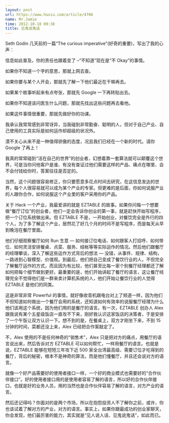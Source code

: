 ```yaml
---
layout: post
url: https://www.huxiu.com/article/4766
name: Mr.Jamie
time: 2012-10-18 09:38
title: 见鬼说鬼话
---
```

Seth Godin 几天前的一篇“The curious imperative”(好奇的重要)，写出了我的心声：

信息如此普及，你的责任也跟着变了 –“不知道”现在是“不 Okay”的事情。

如果你不知道一个字的意思，那就上网去查。

如果你要与某个人开会，那就先了解一下他们最近在干嘛再去。

如果某个故事听起来有点夸张，那就先 Google 一下再转贴出去。

如果你不知道该问医生什么问题，那就先找出这些问题再去看他。

如果这件事情很重要，那就先做好你的功课。

我承认我常常感到非常讶异，当我碰到非常勤奋、聪明的人，但对于自己产业、自己使用的工具实际是如何运作却超级的状况外。

漠不关心从来不是一种值得骄傲的态度，况且我们已经在一个新的时代。请你 Google 了再上！

我真的常常碰到“活在自己的世界”的创业者，幻想着靠一套算法就可以颠覆这个世界，可是当你问他客户是谁、有没有查证过他们需要这样的产品、痛点在哪里、会不会付钱给你时，答案往往是否定的。

当然，这个问题很容易修正，你只要愿意多花点时间去研究，在这信息发达的世界，每个人很容易就可以成为某个产业的专家。但更难的是后面，你如何说服产业的人跟你合作，如何说服这个产业里的客户采用你的产品。

关于 Hack 一个产业，我最爱讲的就是 EZTABLE 的故事。如果你问每一个想要做“餐厅订位”的创业者，他们一定会告诉你创业的第一事，就是赶快开始写程序，把一个订位系统做出来。但 EZTABLE 不是，一开始创业，对餐饮完全是外行的四个人，为了多了解这个产业，居然花了好几个月的时间不是写程序，而是每天从早到晚泡在餐厅里面。

他们仔细观察餐厅如何 Run 生意 — 如何接订位电话、如何跟客人打招呼、如何带位、如何灵活安排餐桌、点菜、服务、结帐等等实际运作的情况。然后他们跟餐厅的经理攀谈，深入了解这些运作方式背后的想法 — 没错，从事件、规律、结构，一路进到心智模型、价值观。到最后，他们把自己变成了餐饮行业的人，不但完全了解餐厅运作的方式，而且因为有比较，他们甚至比每一家个别餐厅经理都还了解如何把每个细节做到更好。最重要的是，他们开始讲起了餐厅的语言，这让餐厅经理完全不觉得他们是一群来卖计算机系统的人，他们开始让餐饮行业的人觉得 EZTABLE 是他们的同类。

这是非常非常 Powerful 的事情，就好像收音机跟电台对上了频道一样，因为他们不但知道如何做出一个餐厅会用的系统，还知道如何有效率的说服餐厅经理为什么他们该用这个系统，因为他们用的是餐厅的语言。有一次，EZTABLE 创办人 Alex 跟我说有某个五星级饭店一直攻不下来，刚好我认识这家饭店的决策者，于是安排了一个午饭让双方认识一下。想不到的是，在餐桌上，双方才刚坐下来，不到 15 分钟的时间，菜都还没上来，Alex 已经把合作案敲定了。

不，Alex 使用的不是任何神奇的“销售术”，Alex 只是把对方的痛点，用餐厅的语言说出来，然后告诉对方 EZTABLE 可以如何帮忙，一样用餐厅的语言。也就是说，EZTABLE 能够在短短三年攻下近 500 家全台湾最高级、需要订位才吃得到的餐厅，背后的秘密，根本不是神奇的算法，而是他们懂餐厅，并且还会说对方的语言。

就像一个好产品需要好的使用者接口一样，一个好的商业模式也需要好的“合作伙伴接口”。好的使用者接口用的是使用者容易了解的语言，所以好的合作伙伴接口，也就是好的业务人员，用的当然也是合作伙伴容易了解的语言，对方产业的语言。

然后还记得吗？你面对的是两个市场，所以在抱怨投资人不了解你之前，或许，你也该试着了解对方的产业，对方的语言。事实上，如果你跟最成功的创业家聊天，你会发现，他们最厉害的能力，其实就是“见人说人话、见鬼说鬼话”，如此而已。

